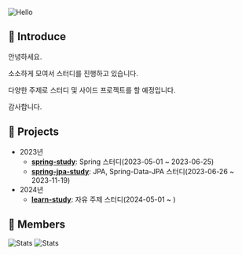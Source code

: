![Hello](https://capsule-render.vercel.app/api?type=Waving&section=header&height=300&text=Hello👋&fontAlignX=50&fontAlignY=45&color=gradient&fontSize=100&fontColor=ffffff&desc=It's%20ISFX-Study%20GitHub)

## :triangular_flag_on_post: Introduce

안녕하세요. 

소소하게 모여서 스터디를 진행하고 있습니다.

다양한 주제로 스터디 및 사이드 프로젝트를 할 예정입니다.

감사합니다.

## :triangular_flag_on_post: Projects
+ 2023년
  + **[spring-study](https://github.com/ISFX-Study/spring-study)**: Spring 스터디(2023-05-01 ~ 2023-06-25)
  + **[spring-jpa-study](https://github.com/ISFX-Study/spring-jpa-study)**: JPA, Spring-Data-JPA 스터디(2023-06-26 ~ 2023-11-19)
+ 2024년
  + **[learn-study](https://github.com/ISFX-Study/learn-study)**: 자유 주제 스터디(2024-05-01 ~ )
<!--
[![Graph](https://activity-graph.herokuapp.com/graph?username=pej4303&theme=xcode)](https://github.com/ashutosh00710/github-readme-activity-graph)  
-->

## :triangular_flag_on_post: Members
![Stats](https://github-readme-stats.vercel.app/api?username=pej4303&theme=theme=vision-friendly-dark)  ![Stats](https://github-readme-stats.vercel.app/api?username=kha212&theme=theme=vision-friendly-dark)
